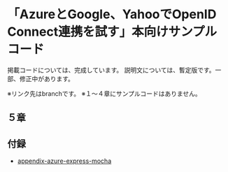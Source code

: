 # 「AzureとGoogle、YahooでOpenID Connect連携を試す」本向けサンプルコード

掲載コードについては、完成しています。
説明文については、暫定版です。一部、修正中があります。

※リンク先はbranchです。
※１～４章にサンプルコードはありません。

## ５章


## 付録

* [appendix-azure-express-mocha](https://github.com/hoshimado/tbf12-sample/tree/appendix-azure-express-mocha)

